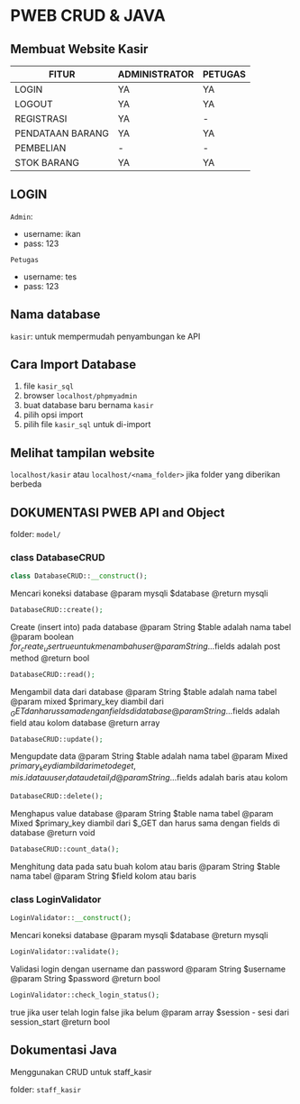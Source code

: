 # PWEB CRUD  & JAVA

Membuat Website Kasir
------------



| FITUR  | ADMINISTRATOR  | PETUGAS  |
| ------------ | ------------ | ------------ |
| LOGIN  | YA  | YA  |
| LOGOUT  |  YA | YA  |
| REGISTRASI  | YA  | -  |
| PENDATAAN BARANG  | YA  | YA  |
|  PEMBELIAN | -  | -  |
|  STOK BARANG | YA  | YA  |

## LOGIN
```Admin```: 
- username: ikan
- pass: 123

```Petugas```
- username: tes
- pass: 123

## Nama database
```kasir```: untuk mempermudah penyambungan ke API

## Cara Import Database
1. file ```kasir_sql```
2. browser ```localhost/phpmyadmin```
3. buat database baru bernama ```kasir```
4. pilih opsi import
5. pilih file ```kasir_sql``` untuk di-import

## Melihat tampilan website
```localhost/kasir``` atau ```localhost/<nama_folder>``` jika folder yang diberikan berbeda

## DOKUMENTASI PWEB API and Object

folder: `model/`

### class DatabaseCRUD
```php
class DatabaseCRUD::__construct();
```
Mencari koneksi database
@param mysqli $database
@return mysqli

```php
DatabaseCRUD::create();
```
Create (insert into) pada database
@param String $table adalah nama tabel
@param boolean $for_create_user true untuk menambah user
@param String ...$fields adalah post method
@return bool

```php
DatabaseCRUD::read();
```
Mengambil data dari database
@param String $table adalah nama tabel
@param mixed $primary_key diambil dari $_GET dan harus sama dengan fields di database
@param String ...$fields adalah field atau kolom database
@return array

```php
DatabaseCRUD::update();
```
Mengupdate data
@param String $table adalah nama tabel
@param Mixed $primary_key diambil dari metode get, mis. id atau user_id atau detail_id
@param String ...$fields adalah baris atau kolom

```php
DatabaseCRUD::delete();
```
Menghapus value database
@param String $table nama tabel
@param Mixed $primary_key diambil dari $_GET dan harus sama dengan fields di database
@return void

```php
DatabaseCRUD::count_data();
```
Menghitung data pada satu buah kolom atau baris
@param String $table nama tabel
@param String $field kolom atau baris

### class LoginValidator
```php
LoginValidator::__construct();
```
Mencari koneksi database
@param mysqli $database
@return mysqli

```php
LoginValidator::validate();
```
Validasi login dengan username dan password
@param String $username
@param String $password
@return bool

```php
LoginValidator::check_login_status();
```
true jika user telah login false jika belum
@param array $session - sesi dari session_start
@return bool

## Dokumentasi Java
Menggunakan CRUD untuk staff_kasir

folder: `staff_kasir`
